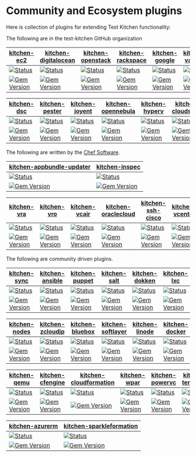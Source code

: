 # Community and Ecosystem plugins

Here is collection of plugins for extending Test Kitchen functionality:

The following are in the test-kitchen GitHub organization

[kitchen-ec2][ec2] | [kitchen-digitalocean][do] | [kitchen-openstack][open] | [kitchen-rackspace][rs] | [kitchen-google][google] | [kitchen-vagrant][vagrant]
---- | ---- | ---- | ---- | ---- | ----
[![Status](https://travis-ci.org/test-kitchen/kitchen-ec2.svg?branch=master)](https://travis-ci.org/test-kitchen/kitchen-ec2)| [![Status](https://travis-ci.org/test-kitchen/kitchen-digitalocean.svg?branch=master)](https://travis-ci.org/test-kitchen/kitchen-digitalocean) | [![Status](https://travis-ci.org/test-kitchen/kitchen-openstack.svg?branch=master)](https://travis-ci.org/test-kitchen/kitchen-openstack) | [![Status](https://travis-ci.org/test-kitchen/kitchen-rackspace.svg?branch=master)](https://travis-ci.org/test-kitchen/kitchen-rackspace) |  [![Status](https://travis-ci.org/test-kitchen/kitchen-google.svg?branch=master)](https://travis-ci.org/test-kitchen/kitchen-google) | [![Status](https://travis-ci.org/test-kitchen/kitchen-vagrant.svg?branch=master)](https://travis-ci.org/test-kitchen/kitchen-vagrant)
[![Gem Version](https://badge.fury.io/rb/kitchen-ec2.svg)](http://badge.fury.io/rb/kitchen-ec2) | [![Gem Version](https://badge.fury.io/rb/kitchen-digitalocean.svg)](http://badge.fury.io/rb/kitchen-digitalocean) | [![Gem Version](https://badge.fury.io/rb/kitchen-openstack.svg)](http://badge.fury.io/rb/kitchen-openstack) | [![Gem Version](https://badge.fury.io/rb/kitchen-rackspace.svg)](http://badge.fury.io/rb/kitchen-rackspace) | [![Gem Version](https://badge.fury.io/rb/kitchen-google.svg)](http://badge.fury.io/rb/kitchen-google) | [![Gem Version](https://badge.fury.io/rb/kitchen-vagrant.svg)](http://badge.fury.io/rb/kitchen-vagrant)

[kitchen-dsc][dsc] | [kitchen-pester][pester] | [kitchen-joyent][joyent] | [kitchen-opennebula][opennebula] | [kitchen-hyperv][hyperv] | [kitchen-cloudstack][cloudstack] |
---- | ---- | ---- | ---- | ---- | ---- |
[![Status](https://travis-ci.org/test-kitchen/kitchen-dsc.svg?branch=master)](https://travis-ci.org/test-kitchen/kitchen-dsc)| [![Status](https://travis-ci.org/test-kitchen/kitchen-pester.svg?branch=master)](https://travis-ci.org/test-kitchen/kitchen-pester) | [![Status](https://travis-ci.org/test-kitchen/kitchen-joyent.svg?branch=master)](https://travis-ci.org/test-kitchen/kitchen-joyent) | [![Status](https://travis-ci.org/test-kitchen/kitchen-opennebula.svg?branch=master)](https://travis-ci.org/test-kitchen/kitchen-opennebula) |  [![Status](https://travis-ci.org/test-kitchen/kitchen-hyperv.svg?branch=master)](https://travis-ci.org/test-kitchen/kitchen-hyperv) | [![Status](https://travis-ci.org/test-kitchen/kitchen-cloudstack.svg?branch=master)](https://travis-ci.org/test-kitchen/kitchen-cloudstack)
[![Gem Version](https://badge.fury.io/rb/kitchen-dsc.svg)](http://badge.fury.io/rb/kitchen-dsc) | [![Gem Version](https://badge.fury.io/rb/kitchen-pester.svg)](http://badge.fury.io/rb/kitchen-pester) | [![Gem Version](https://badge.fury.io/rb/kitchen-joyent.svg)](http://badge.fury.io/rb/kitchen-joyent) | [![Gem Version](https://badge.fury.io/rb/kitchen-opennebula.svg)](http://badge.fury.io/rb/kitchen-opennebula) | [![Gem Version](https://badge.fury.io/rb/kitchen-hyperv.svg)](http://badge.fury.io/rb/kitchen-hyperv) | [![Gem Version](https://badge.fury.io/rb/kitchen-cloudstack.svg)](http://badge.fury.io/rb/kitchen-cloudstack)

The following are written by the [Chef Software][chef].

[kitchen-appbundle-updater][appbundle-updater] | [kitchen-inspec][inspec]
---- | ---- |
[![Status](https://travis-ci.org/chef/kitchen-appbundle-updater.svg?branch=master)](https://travis-ci.org/chef/kitchen-appbundle-updater)| [![Status](https://travis-ci.org/chef/kitchen-inspec.svg?branch=master)](https://travis-ci.org/chef/kitchen-inspec) |
[![Gem Version](https://badge.fury.io/rb/kitchen-appbundle-updater.svg)](http://badge.fury.io/rb/kitchen-appbundle-updater) | [![Gem Version](https://badge.fury.io/rb/kitchen-inspec.svg)](http://badge.fury.io/rb/kitchen-inspec) |

[kitchen-vra][vra] | [kitchen-vro][vro] | [kitchen-vcair][vcair] | [kitchen-oraclecloud][oracle] | [kitchen-ssh-cisco][sadpanda] | [kitchen-vcenter][vcenter]
---- | ---- | ---- | ---- | ---- | ---- |
[![Status](https://travis-ci.org/chef-partners/kitchen-vra.svg?branch=master)](https://travis-ci.org/chef-partners/kitchen-vra)| [![Status](https://travis-ci.org/chef-partners/kitchen-vro.svg?branch=master)](https://travis-ci.org/chef-partners/kitchen-vro) | [![Status](https://travis-ci.org/chef-partners/kitchen-vcair.svg?branch=master)](https://travis-ci.org/chef-partners/kitchen-vcair) | [![Status](https://travis-ci.org/chef-partners/kitchen-oraclecloud.svg?branch=master)](https://travis-ci.org/chef-partners/kitchen-oraclecloud) |  [![Status](https://travis-ci.org/chef-partners/kitchen-ssh-cisco.svg?branch=master)](https://travis-ci.org/chef-partners/kitchen-ssh-cisco) | [![Status](https://travis-ci.org/chef/kitchen-vcenter.svg?branch=master)](https://travis-ci.org/chef/kitchen-vcenter)
[![Gem Version](https://badge.fury.io/rb/kitchen-vra.svg)](http://badge.fury.io/rb/kitchen-vra) | [![Gem Version](https://badge.fury.io/rb/kitchen-vro.svg)](http://badge.fury.io/rb/kitchen-vro) | [![Gem Version](https://badge.fury.io/rb/kitchen-vcair.svg)](http://badge.fury.io/rb/kitchen-vcair) | [![Gem Version](https://badge.fury.io/rb/kitchen-oraclecloud.svg)](http://badge.fury.io/rb/kitchen-oraclecloud) | [![Gem Version](https://badge.fury.io/rb/kitchen-ssh-cisco.svg)](http://badge.fury.io/rb/kitchen-ssh-cisco) | [![Gem Version](https://badge.fury.io/rb/kitchen-vcenter.svg)](http://badge.fury.io/rb/kitchen-vcenter)

The following are community driven plugins.

[kitchen-sync][sync] | [kitchen-ansible][ansible] | [kitchen-puppet][puppet] | [kitchen-salt][salt] | [kitchen-dokken][dokken] | [kitchen-lxc][lxc]
---- | ---- | ---- | ---- | ---- | ----
[![Status](https://travis-ci.org/coderanger/kitchen-sync.svg?branch=master)](https://travis-ci.org/coderanger/kitchen-sync)| [![Status](https://travis-ci.org/neillturner/kitchen-ansible.svg?branch=master)](https://travis-ci.org/neillturner/kitchen-ansible) | [![Status](https://travis-ci.org/neillturner/kitchen-puppet.svg?branch=master)](https://travis-ci.org/neillturner/kitchen-puppet) | [![Status](https://travis-ci.org/kitchen-salt/kitchen-salt.svg?branch=master)](https://travis-ci.org/kitchen-salt/kitchen-salt) |  [![Status](https://travis-ci.org/test-kitchen/kitchen-dokken.svg?branch=master)](https://travis-ci.org/test-kitchen/kitchen-dokken) | [![Status](https://travis-ci.org/chrisroberts/kitchen-lxc.svg?branch=master)](https://travis-ci.org/chrisroberts/kitchen-lxc)
[![Gem Version](https://badge.fury.io/rb/kitchen-sync.svg)](http://badge.fury.io/rb/kitchen-sync) | [![Gem Version](https://badge.fury.io/rb/kitchen-ansible.svg)](http://badge.fury.io/rb/kitchen-ansible) | [![Gem Version](https://badge.fury.io/rb/kitchen-puppet.svg)](http://badge.fury.io/rb/kitchen-puppet) | [![Gem Version](https://badge.fury.io/rb/kitchen-salt.svg)](http://badge.fury.io/rb/kitchen-salt) | [![Gem Version](https://badge.fury.io/rb/kitchen-dokken.svg)](http://badge.fury.io/rb/kitchen-dokken) | [![Gem Version](https://badge.fury.io/rb/kitchen-lxc.svg)](http://badge.fury.io/rb/kitchen-lxc)

[kitchen-nodes][nodes] | [kitchen-zcloudjp][zcloudjp] | [kitchen-bluebox][bluebox] | [kitchen-softlayer][softlayer] | [kitchen-linode][linode] | [kitchen-docker][docker]
---- | ---- | ---- | ---- | ---- | ----
[![Status](https://travis-ci.org/mwrock/kitchen-nodes.svg?branch=master)](https://travis-ci.org/mwwrock/kitchen-nodes) | [![Status](https://travis-ci.org/higanworks/kitchen-zcloudjp.svg?branch=master)](https://travis-ci.org/higanworks/kitchen-zcloudjp) | [![Status](https://travis-ci.org/blueboxgroup/kitchen-bluebox.svg?branch=master)](https://travis-ci.org/blueboxgroup/kitchen-bluebox) |  [![Status](https://travis-ci.org/neillturner/kitchen-softlayer.svg?branch=master)](https://travis-ci.org/neillturner/kitchen-softlayer) | [![Status](https://travis-ci.org/ssplatt/kitchen-linode.svg?branch=master)](https://travis-ci.org/ssplatt/kitchen-linode) | [![Status](https://travis-ci.org/ssplatt/kitchen-docker.svg?branch=master)](https://travis-ci.org/portertech/kitchen-docker)
[![Gem Version](https://badge.fury.io/rb/kitchen-nodes.svg)](http://badge.fury.io/rb/kitchen-nodes) | [![Gem Version](https://badge.fury.io/rb/kitchen-zcloudjp.svg)](http://badge.fury.io/rb/kitchen-zcloudjp) | [![Gem Version](https://badge.fury.io/rb/kitchen-bluebox.svg)](http://badge.fury.io/rb/kitchen-bluebox) | [![Gem Version](https://badge.fury.io/rb/kitchen-softlayer.svg)](http://badge.fury.io/rb/kitchen-softlayer) | [![Gem Version](https://badge.fury.io/rb/kitchen-linode.svg)](http://badge.fury.io/rb/kitchen-linode)  | [![Gem Version](https://badge.fury.io/rb/kitchen-docker.svg)](http://badge.fury.io/rb/kitchen-docker)

[kitchen-qemu][qemu] | [kitchen-cfengine][cfengine] | [kitchen-cloudformation][cloudformation] | [kitchen-wpar][wpar] | [kitchen-powervc][powervc] | [kitchen-terraform][terraform]
---- | ---- | ---- | ---- | ---- | ----
[![Status](https://travis-ci.org/esmil/kitchen-qemu.svg?branch=master)](https://travis-ci.org/esmil/kitchen-qemu)| [![Status](https://travis-ci.org/nmische/kitchen-cfengine.svg?branch=master)](https://travis-ci.org/nmische/kitchen-cfengine) | [![Status](https://travis-ci.org/neillturner/kitchen-cloudformation.svg?branch=master)](https://travis-ci.org/neillturner/kitchen-cloudformation)  | [![Status](https://travis-ci.org/adejoux/kitchen-wpar.svg?branch=master)](https://travis-ci.org/adejoux/kitchen-wpar) |  [![Status](https://travis-ci.org/chmod666org/kitchen-powervc.svg?branch=master)](https://travis-ci.org/chmod666org/kitchen-powervc) | [![Status](https://travis-ci.org/newcontext-oss/kitchen-terraform.svg?branch=master)](https://travis-ci.org/newcontext-oss/kitchen-terraform)
[![Gem Version](https://badge.fury.io/rb/kitchen-qemu.svg)](http://badge.fury.io/rb/kitchen-qemu) | [![Gem Version](https://badge.fury.io/rb/kitchen-cfengine.svg)](http://badge.fury.io/rb/kitchen-cfengine) | [![Gem Version](https://badge.fury.io/rb/kitchen-cloudformation.svg)](http://badge.fury.io/rb/kitchen-cloudformation) | [![Gem Version](https://badge.fury.io/rb/kitchen-wpar.svg)](http://badge.fury.io/rb/kitchen-wpar) | [![Gem Version](https://badge.fury.io/rb/kitchen-powervc.svg)](http://badge.fury.io/rb/kitchen-powervc) | [![Gem Version](https://badge.fury.io/rb/kitchen-terraform.svg)](http://badge.fury.io/rb/kitchen-terraform)

[kitchen-azurerm][azurerm] | [kitchen-sparkleformation][sparkleformation]
---- | ----
[![Status](https://travis-ci.org/pendrica/kitchen-azurerm.svg?branch=master)](https://travis-ci.org/pendrica/kitchen-azurerm) | [![Status](https://travis-ci.org/devkid/kitchen-sparkleformation.svg?branch=master)](https://travis-ci.org/devkid/kitchen-sparkleformation)
[![Gem Version](https://badge.fury.io/rb/kitchen-azurerm.svg)](http://badge.fury.io/rb/kitchen-azurerm) |  [![Gem Version](https://badge.fury.io/rb/kitchen-sparkleformation.svg)](http://badge.fury.io/rb/kitchen-sparkleformation)


[chefpartners]: https://github.com/chef-partners/
[ec2]: https://github.com/test-kitchen/kitchen-ec2
[do]: https://github.com/test-kitchen/kitchen-digitalocean
[open]: https://github.com/test-kitchen/kitchen-openstack
[rs]: https://github.com/test-kitchen/kitchen-rackspace
[google]: https://github.com/test-kitchen/kitchen-google
[vagrant]: https://github.com/test-kitchen/kitchen-vagrant
[dsc]: https://github.com/test-kitchen/kitchen-dsc
[pester]: https://github.com/test-kitchen/kitchen-pester
[joyent]: https://github.com/test-kitchen/kitchen-joyent
[opennebula]: https://github.com/test-kitchen/kitchen-opennebula
[hyperv]: https://github.com/test-kitchen/kitchen-hyperv
[cloudstack]: https://github.com/test-kitchen/kitchen-cloudstack
[vra]: https://github.com/chef-partners/kitchen-vra
[vro]: https://github.com/chef-partners/kitchen-vro
[vcenter]: https://github.com/chef/kitchen-vcenter
[vcair]: https://github.com/chef-partners/kitchen-vcair
[oracle]: https://github.com/chef-partners/kitchen-oraclecloud
[sadpanda]:  https://github.com/chef-partners/kitchen-ssh-cisco
[sync]:  https://github.com/coderanger/kitchen-sync
[ansible]: https://github.com/neillturner/kitchen-ansible
[puppet]: https://github.com/neillturner/kitchen-puppet
[salt]: https://github.com/kitchen-salt/kitchen-salt
[dokken]: https://github.com/test-kitchen/kitchen-dokken
[lxc]: https://github.com/chrisroberts/kitchen-lxc
[nodes]: https://github.com/mwrock/kitchen-nodes
[zcloudjp]: https://github.com/higanworks/kitchen-zcloudjp
[bluebox]: https://github.com/blueboxgroup/kitchen-bluebox
[softlayer]: https://github.com/neillturner/kitchen-softlayer
[linode]:  https://github.com/ssplatt/kitchen-linode
[qemu]:  https://github.com/esmil/kitchen-qemu
[cfengine]: https://github.com/nmische/kitchen-cfengine
[cloudformation]: https://github.com/neillturner/kitchen-cloudformation
[sparkleformation]: https://github.com/devkid/kitchen-sparkleformation
[wpar]:  https://github.com/adejoux/kitchen-wpar
[powervc]:  https://github.com/chmod666org/kitchen-powervc
[appbundle-updater]: https://github.com/chef/kitchen-appbundle-updater
[inspec]: https://github.com/chef/kitchen-inspec
[chef]: https://chef.io
[azurerm]: http://github.com/pendrica/kitchen-azurerm
[docker]: https://github.com/portertech/kitchen-docker
[terraform]: https://github.com/newcontext-oss/kitchen-terraform
